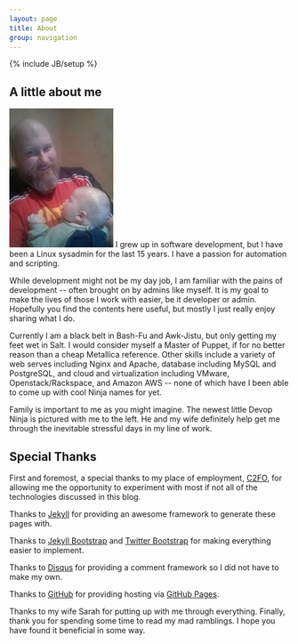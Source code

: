```yaml
---
layout: page
title: About
group: navigation
---
```

{% include JB/setup %}
## A little about me

![Robert Fairburn](assets/images/robert.jpg) I grew up in software development, but I have been a Linux sysadmin for the last 15 years.  I have a passion for automation and scripting.  

While development might not be my day job, I am familiar with the pains of development -- often brought on by admins like myself. It is my goal to make the lives of those I work with easier, be it developer or admin.  Hopefully you find the contents here useful, but mostly I just really enjoy sharing what I do. 

Currently I am a black belt in Bash-Fu and Awk-Jistu, but only getting my feet wet in Salt.  I would consider myself a Master of Puppet, if for no better reason than a cheap Metallica reference.  Other skills include a variety of web serves including Nginx and Apache, database including MySQL and PostgreSQL, and cloud and virtualization including VMware, Openstack/Rackspace, and Amazon AWS -- none of which have I been able to come up with cool Ninja names for yet.

Family is important to me as you might imagine.  The newest little Devop Ninja is pictured with me to the left.  He and my wife definitely help get me through the inevitable stressful days in my line of work.

<p style="clear: left"> </p>

## Special Thanks

First and foremost, a special thanks to my place of employment, <a href="http://c2fo.com" target="_blank">C2FO</a>, for allowing me the opportunity to experiment with most if not all of the technologies discussed in this blog.

Thanks to <a href="http://jekyllrb.com" target="blank">Jekyll</a> for providing an awesome framework to generate these pages with.

Thanks to <a href="http://jekyllbootstrap.com" target="_blank" title="The Definitive Jekyll Blogging Framework">Jekyll Bootstrap</a> and <a href="http://twitter.github.com/bootstrap/" target="_blank">Twitter Bootstrap</a> for making everything easier to implement.

Thanks to <a href="https://www.disqus.com" target="_blank">Disqus</a> for providing a comment framework so I did not have to make my own.

Thanks to <a href="https://github.com" target="_blank">GitHub</a> for providing hosting via <a href="https://pages.github.com" target="_blank">GitHub Pages</a>.

Thanks to my wife Sarah for putting up with me through everything.
Finally, thank you for spending some time to read my mad ramblings.  I hope you have found it beneficial in some way.
